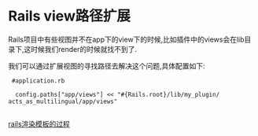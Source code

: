 # Rails view路径扩展

Rails项目中有些视图并不在app下的view下的时候,比如插件中的views会在lib目录下,这时候我们render的时候就找不到了.

我们可以通过扩展视图的寻找路径去解决这个问题,具体配置如下:

~~~~
 #application.rb
 
  config.paths["app/views"] << "#{Rails.root}/lib/my_plugin/ acts_as_multilingual/app/views"
  
~~~~

[rails渲染模板的过程](http://climber2002.github.io/blog/2015/04/06/digging-rails-how-rails-finds-your-templates-part-4/)